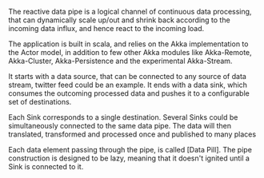 The reactive data pipe is a logical channel of continuous data processing, that can dynamically scale up/out and shrink back 
according to the incoming data influx, and hence react to the incoming load. 

The application is built in scala, and relies on the Akka implementation to the Actor model, in addition to few other Akka modules like Akka-Remote, Akka-Cluster, Akka-Persistence and the experimental Akka-Stream. 

It starts with a data source, that can be connected to any source of data stream, twitter feed could be an example. It ends with a data sink, which consumes the outcoming processed data and pushes it to a configurable set of destinations.

Each Sink corresponds to a single destination. Several Sinks could be simultaneously connected to the same data pipe. The data will then translated, transformed and processed once and published to many places 

Each data element passing through the pipe, is called [Data Pill].
The pipe construction is designed to be lazy, meaning that it doesn't ignited until a Sink is connected to it.
